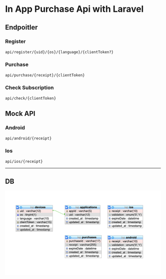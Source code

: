 # In App Purchase Api with Laravel

## Endpoitler

### Register
``` 
api/register/{uid}/{os}/{language}/{clientToken?}
```

### Purchase
``` 
api/purchase/{receipt}/{clientToken}
```
### Check Subscription
``` 
api/check/{clientToken}
```
## Mock API
### Android
``` 
api/android/{receipt}
```
### Ios
```
api/ios/{receipt}
```

----
## DB
![](https://github.com/mrokumus/iap/blob/main/sql/sql.png?raw=true)
